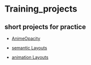 # Training_projects

## short projects for practice

- [AnimeOpacity](https://sl101.github.io/Training_projects/AnimeOpacity)

- [semantic Layouts](https://sl101.github.io/Training_projects/Layouts)

- [animation Layouts](https://sl101.github.io/Training_projects/Figures)
